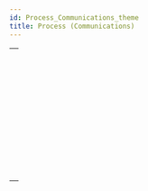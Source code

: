 ```yaml
---
id: Process_Communications_theme
title: Process (Communications)
---
```



||
|---|
|[<!-- INCLUDE #_command_.CALL WORKER.Syntax -->](../../commands-legacy/call-worker.md)<br/>|
|[<!-- INCLUDE #_command_.CLEAR SEMAPHORE.Syntax -->](../../commands-legacy/clear-semaphore.md)<br/>|
|[<!-- INCLUDE #_command_.GET PROCESS VARIABLE.Syntax -->](../../commands-legacy/get-process-variable.md)<br/>|
|[<!-- INCLUDE #_command_.KILL WORKER.Syntax -->](../../commands-legacy/kill-worker.md)<br/>|
|[<!-- INCLUDE #_command_.New signal.Syntax -->](../../commands/new-signal.md)<br/>|
|[<!-- INCLUDE #_command_.Semaphore.Syntax -->](../../commands-legacy/semaphore.md)<br/>|
|[<!-- INCLUDE #_command_.SET PROCESS VARIABLE.Syntax -->](../../commands-legacy/set-process-variable.md)<br/>|
|[<!-- INCLUDE #_command_.Test semaphore.Syntax -->](../../commands-legacy/test-semaphore.md)<br/>|
|[<!-- INCLUDE #_command_.VARIABLE TO VARIABLE.Syntax -->](../../commands-legacy/variable-to-variable.md)<br/>|

